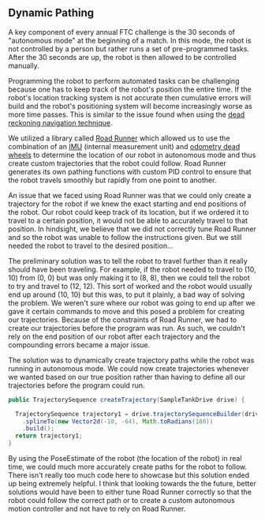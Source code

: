 ## Dynamic Pathing

A key component of every annual FTC challenge is the 30 seconds of "autonomous mode" at the beginning of a match. In this mode, the robot is not controlled
by a person but rather runs a set of pre-programmed tasks. After the 30 seconds are up, the robot is then allowed to be controlled manually.

Programming the robot to perform automated tasks can be challenging because one has to keep track of the robot's position the entire time. If the robot's location tracking system is not accurate then cumulative errors will build and the robot's positioning system will become increasingly worse as more time passes. This is similar to the issue found when using the [dead reckoning navigation technique](https://en.wikipedia.org/wiki/Dead_reckoning).

We utilized a library called [Road Runner](https://learnroadrunner.com/#frequently-asked-questions) which allowed us to use the combination of an [IMU](https://en.wikipedia.org/wiki/Inertial_measurement_unit) (internal measurement unit) and [odometry dead wheels](https://gm0.org/en/latest/docs/common-mechanisms/dead-wheels.html) to determine the location of our robot in autonomous mode and thus create custom trajectories that the robot could follow. Road Runner generates its own pathing functions with custom PID control to ensure that the robot travels smoothly but rapidly from one point to another.

An issue that we faced using Road Runner was that we could only create a trajectory for the robot if we knew the exact starting and end positions of the robot. Our robot could keep track of its location, but if we ordered it to travel to a certain position, it would not be able to accurately travel to that position. In hindsight, we believe that we did not correctly tune Road Runner and so the robot was unable to follow the instructions given. But we still needed the robot to travel to the desired position...

The preliminary solution was to tell the robot to travel further than it really should have been traveling. For example, if the robot needed to travel to (10, 10) from (0, 0) but was only making it to (8, 8), then we could tell the robot to try and travel to (12, 12). This sort of worked and the robot would usually end up around (10, 10) but this was, to put it plainly, a bad way of solving the problem. We weren't sure where our robot was going to end up after we gave it certain commands to move and this posed a problem for creating our trajectories. Because of the constraints of Road Runner, we had to create our trajectories before the program was run. As such, we couldn't rely on the end position of our robot after each trajectory and the compounding errors became a major issue.

The solution was to dynamically create trajectory paths while the robot was running in autonomous mode. We could now create trajectories whenever we wanted based on our true position rather than having to define all our trajectories before the program could run. 

```java
public TrajectorySequence createTrajectory(SampleTankDrive drive) {

  TrajectorySequence trajectory1 = drive.trajectorySequenceBuilder(drive.getPoseEstimate())
    .splineTo(new Vector2d(-10, -64), Math.toRadians(180))
    .build();
  return trajectory1;
}
```
By using the PoseEstimate of the robot (the location of the robot) in real time, we could much more accurately create paths for the robot to follow. There isn't really too much code here to showcase but this solution ended up being extremely helpful. I think that looking towards the the future, better solutions would have been to either tune Road Runner correctly so that the robot could follow the correct path or to create a custom autonomous motion controller and not have to rely on Road Runner.
